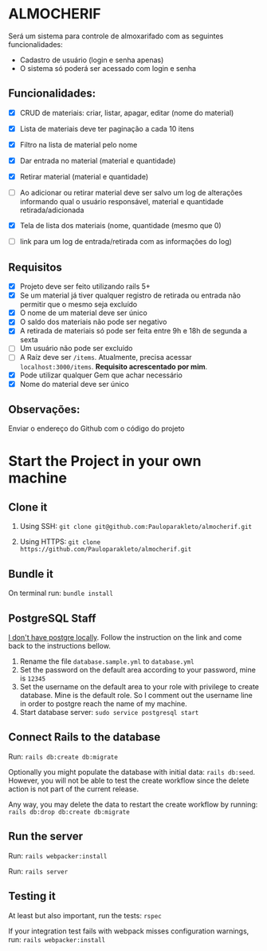 # ALMOCHERIF

Será um sistema para controle de almoxarifado com as seguintes funcionalidades:

- Cadastro de usuário (login e senha apenas)
- O sistema só poderá ser acessado com login e senha

## Funcionalidades:

- [x] CRUD de materiais: criar, listar, apagar, editar (nome do material)
- [x] Lista de materiais deve ter paginação a cada 10 itens
- [x] Filtro na lista de material pelo nome
- [x] Dar entrada no material (material e quantidade)
- [x] Retirar material (material e quantidade)
- [ ] Ao adicionar ou retirar material deve ser salvo um log de alterações informando qual o usuário responsável, material e quantidade retirada/adicionada
- [x] Tela de lista dos materiais (nome, quantidade (mesmo que 0)
- [ ] link para um log de entrada/retirada com as informações do log)


## Requisitos

- [x] Projeto deve ser feito utilizando rails 5+
- [x] Se um material já tiver qualquer registro de retirada ou entrada não permitir que o mesmo seja excluído
- [x] O nome de um material deve ser único
- [x] O saldo dos materiais não pode ser negativo
- [x] A retirada de materiais só pode ser feita entre 9h e 18h de segunda a sexta
- [ ] Um usuário não pode ser excluído
- [ ] A Raíz deve ser `/items`. Atualmente, precisa acessar `localhost:3000/items`. **Requisito acrescentado por mim**.
- [x] Pode utilizar qualquer Gem que achar necessário
- [x] Nome do material deve ser único

## Observações:

Enviar o endereço do Github com o código do projeto

# Start the Project in your own machine

## Clone it

1. Using SSH: `git clone git@github.com:Pauloparakleto/almocherif.git`


2. Using HTTPS: `git clone https://github.com/Pauloparakleto/almocherif.git`

## Bundle it

On terminal run: `bundle install`

## PostgreSQL Staff

[I don't have postgre locally](https://docs.microsoft.com/windows/wsl/tutorials/wsl-database). Follow the instruction
on the link and come back to the instructions bellow.

1. Rename the file `database.sample.yml` to `database.yml`
2. Set the password on the default area according to your password, mine is `12345`
3. Set the username on the default area to your role with privilege to create database.
   Mine is the default role. So I comment out the username line in order
   to postgre reach the name of my machine.
4. Start database server: `sudo service postgresql start`

## Connect Rails to the database

Run: `rails db:create db:migrate`

Optionally you might populate the database with initial data: `rails db:seed`.
However, you will not be able to test the create workflow since the delete action is not part of the
current release.

Any way, you may delete the data to restart the create workflow by running:
`rails db:drop db:create db:migrate`

## Run the server
Run: `rails webpacker:install`

Run: `rails server`

## Testing it

At least but also important, run the tests: `rspec`

If your integration test fails with webpack misses configuration warnings, run: `rails webpacker:install`



